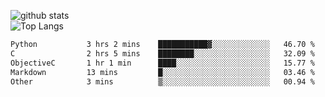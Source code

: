 ![github stats](https://github-readme-stats.vercel.app/api?username=AndreFerreira5&show_icons=true&theme=dark&count_private=true)
<br>
![Top Langs](https://github-readme-stats.vercel.app/api/top-langs/?username=AndreFerreira5&layout=compact&theme=dark)
<br>
<!--START_SECTION:waka-->

```txt
Python           3 hrs 2 mins    ███████████▓░░░░░░░░░░░░░   46.70 %
C                2 hrs 5 mins    ████████░░░░░░░░░░░░░░░░░   32.09 %
ObjectiveC       1 hr 1 min      ████░░░░░░░░░░░░░░░░░░░░░   15.77 %
Markdown         13 mins         █░░░░░░░░░░░░░░░░░░░░░░░░   03.46 %
Other            3 mins          ▒░░░░░░░░░░░░░░░░░░░░░░░░   00.94 %
```

<!--END_SECTION:waka-->
